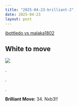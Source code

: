 ```yaml
---
title: "2025-04-23-brilliant-2"
date: 2025-04-23
layout: post
---
```


[ibottledo vs malaka1802](https://www.chess.com/analysis/game/live/137689975832?move=66&tab=review)

## White to move

![](/RecordMyBrilliancy/images/2025-04-23-brilliant-2.png)

.

.

.

**Brilliant Move:** 34. Nxb3!!
